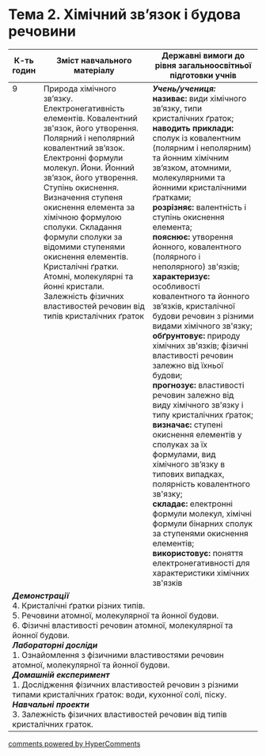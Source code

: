 <div id="hypercomments_widget" class="js-hypercomments-widget invisible"></div>

# Тема 2. Хімічний зв’язок і будова речовини

<table>
  <tr>
    <td width="10%" align="center"><b>К-ть годин</b></td>
    <td width="45%" align="center"><b>Зміст навчального матеріалу</b></td>
    <td width="45%" align="center"><b>Державні вимоги до рівня загальноосвітньої підготовки учнів</b></td>
  </tr>
<tbody>
  <tr>
<td width="10%" style="vertical-align:top !important;">9</td>
    <td width="45%" style="vertical-align:top !important;">
Природа хімічного зв’язку. Електронегативність елементів. Ковалентний зв'язок, його утворення. Полярний і неполярний ковалентний зв’язок. Електронні формули молекул. Йони. Йонний зв’язок, його утворення.<br>
Ступінь окиснення. Визначення ступеня окиснення елемента за хімічною формулою сполуки. Складання формули сполуки за відомими ступенями окиснення елементів. <br>
Кристалічні ґратки. Атомні, молекулярні та йонні кристали. Залежність фізичних властивостей речовин від типів кристалічних ґраток
</td>
    <td width="45%" style="vertical-align:top !important;">
<i><b>Учень/учениця:</b></i><br>
<b>називає:</b> види хімічного зв’язку, типи кристалічних ґраток; <br>
<b>наводить приклади:</b> сполук із ковалентним (полярним і неполярним) та йонним хімічним зв’язком, атомними, молекулярними та йонними кристалічними ґратками; <br>
<b>розрізняє:</b> валентність і ступінь окиснення елемента; <br>
<b>пояснює:</b> утворення йонного, ковалентного (полярного і неполярного) зв'язків;<br>
<b>характеризує:</b> особливості ковалентного та йонного зв’язків, кристалічної будови речовин з різними видами хімічного зв'язку; <br>
<b>обґрунтовує:</b> природу хімічних зв'язків; фізичні властивості речовин залежно від їхньої будови;<br>
<b>прогнозує:</b> властивості речовин залежно від виду хімічного зв'язку і типу кристалічних ґраток; <br>
<b>визначає:</b> ступені окиснення елементів у сполуках за їх формулами, вид хімічного зв’язку в типових випадках, полярність ковалентного зв'язку; <br>
<b>складає:</b> електронні формули молекул, хімічні формули бінарних сполук за ступенями окиснення елементів; <br>
<b>використовує: </b>поняття електронегативності для характеристики хімічних зв'язків
</td>
  </tr>
    <tr>
    <td width="45%" style="vertical-align:top !important;" colspan="3">
<b><i>Демонстрації</i></b><br>
4.  Кристалічні ґратки різних типів.<br>
5.  Речовини атомної, молекулярної та йонної будови.<br>
6.  Фізичні властивості речовин атомної, молекулярної та йонної будови.<br> 
<b><i>Лабораторні досліди</i></b><br> 
1.  Ознайомлення з фізичними властивостями речовин атомної, молекулярної та йонної будови.<br> 
<b><i>Домашній експеримент</i></b><br>
1.  Дослідження фізичних властивостей речовин з різними типами кристалічних ґраток: води, кухонної солі, піску.<br>
<b><i>Навчальні проекти</i></b><br>
3. Залежність фізичних властивостей речовин від типів кристалічних граток.
</td>
  </tr>
</tbody>
</table>

<div class="js-hypercomments-container">
<a href="http://hypercomments.com" class="hc-link" title="comments widget">comments powered by HyperComments</a>
</div>